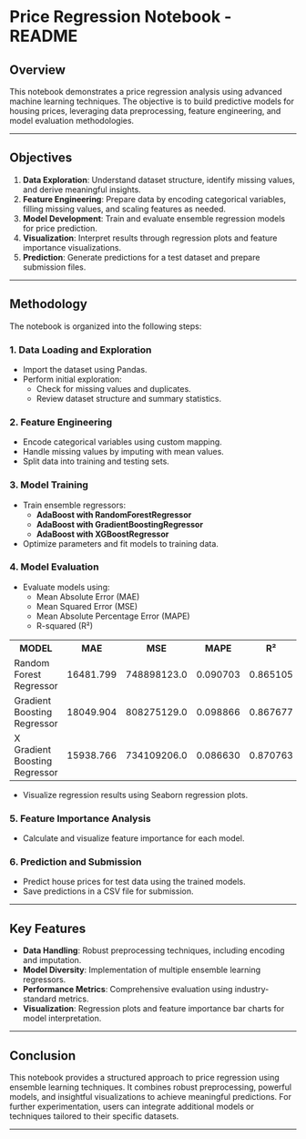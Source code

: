 # Price Regression Notebook - README

## Overview
This notebook demonstrates a price regression analysis using advanced machine learning techniques. The objective is to build predictive models for housing prices, leveraging data preprocessing, feature engineering, and model evaluation methodologies.

---

## Objectives
1. **Data Exploration**: Understand dataset structure, identify missing values, and derive meaningful insights.
2. **Feature Engineering**: Prepare data by encoding categorical variables, filling missing values, and scaling features as needed.
3. **Model Development**: Train and evaluate ensemble regression models for price prediction.
4. **Visualization**: Interpret results through regression plots and feature importance visualizations.
5. **Prediction**: Generate predictions for a test dataset and prepare submission files.

---

## Methodology
The notebook is organized into the following steps:

### 1. **Data Loading and Exploration**
- Import the dataset using Pandas.
- Perform initial exploration:
  - Check for missing values and duplicates.
  - Review dataset structure and summary statistics.

### 2. **Feature Engineering**
- Encode categorical variables using custom mapping.
- Handle missing values by imputing with mean values.
- Split data into training and testing sets.

### 3. **Model Training**
- Train ensemble regressors:
  - **AdaBoost with RandomForestRegressor**
  - **AdaBoost with GradientBoostingRegressor**
  - **AdaBoost with XGBoostRegressor**
- Optimize parameters and fit models to training data.

### 4. **Model Evaluation**
- Evaluate models using:
  - Mean Absolute Error (MAE)
  - Mean Squared Error (MSE)
  - Mean Absolute Percentage Error (MAPE)
  - R-squared (R²)

<table align="center">
<tr>
  <th>MODEL</th>
  <th>MAE</th>
  <th>MSE</th>
  <th>MAPE</th>
  <th>R²</th>
</tr>
<tr>
  <td>Random Forest Regressor</td>
  <td align="center">16481.799</td>
  <td align="center">748898123.0</td>
  <td align="center">0.090703</td>
  <td align="center">0.865105</td>
</tr>
<tr>
  <td>Gradient Boosting Regressor</td>
  <td align="center">18049.904</td>
  <td align="center">808275129.0</td>
  <td align="center">0.098866</td>
  <td align="center">0.867677</td>
</tr>
<tr>
  <td>X Gradient Boosting Regressor</td>
  <td align="center">15938.766</td>
  <td align="center">734109206.0</td>
  <td align="center">0.086630</td>
  <td align="center">0.870763</td>
</tr>
</table>

- Visualize regression results using Seaborn regression plots.

### 5. **Feature Importance Analysis**
- Calculate and visualize feature importance for each model.

### 6. **Prediction and Submission**
- Predict house prices for test data using the trained models.
- Save predictions in a CSV file for submission.

---

## Key Features
- **Data Handling**: Robust preprocessing techniques, including encoding and imputation.
- **Model Diversity**: Implementation of multiple ensemble learning regressors.
- **Performance Metrics**: Comprehensive evaluation using industry-standard metrics.
- **Visualization**: Regression plots and feature importance bar charts for model interpretation.


---

## Conclusion
This notebook provides a structured approach to price regression using ensemble learning techniques. It combines robust preprocessing, powerful models, and insightful visualizations to achieve meaningful predictions. For further experimentation, users can integrate additional models or techniques tailored to their specific datasets.

---

